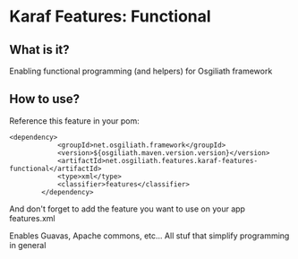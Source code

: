 # Karaf Features: Functional


## What is it?

Enabling functional programming (and helpers) for Osgiliath framework

## How to use?

Reference this feature in your pom:
```
<dependency>
			<groupId>net.osgiliath.framework</groupId>
			<version>${osgiliath.maven.version.version}</version>
			<artifactId>net.osgiliath.features.karaf-features-functional</artifactId>
			<type>xml</type>
			<classifier>features</classifier>
		</dependency>
```
And don't forget to add the feature you want to use on your app features.xml

Enables Guavas, Apache commons, etc... All stuf that simplify programming in general
